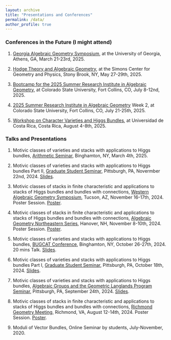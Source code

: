 ```yaml
---
layout: archive
title: "Presentations and Conferences"
permalink: /data/
author_profile: true
---
```

### Conferences in the Future (I might attend)

1. <a href="https://sites.google.com/view/gags2025" target="_blank">Georgia Algebraic Geometry Symposium</a>, at the University of Georgia, Athens, GA, March 21-23rd, 2025.

2. <a href="https://sites.google.com/view/markdecataldo60/home" target="_blank">Hodge Theory and Algebraic Geometry</a>, at the Simons Center for Geometry and Physics, Stony Brook, NY, May 27-29th, 2025.


3. <a href="https://sites.google.com/view/agbootcamp2025/home?authuser=0" target="_blank">Bootcamp for the 2025 Summer Research Institute in Algebraic Geometry</a>, at Colorado State University, Fort Collins, CO, July 8-12nd, 2025.

4. <a href="https://sites.google.com/view/2025summerinstitute/home/week-2-july-21-25" target="_blank">2025 Summer Research Institute in Algebraic Geometry</a> Week 2, at Colorado State University, Fort Collins, CO, July 21-25th, 2025.

5. <a href="https://workshop.cimpa.ucr.ac.cr/index.php" target="_blank">Workshop on Character Varieties and Higgs Bundles</a>, at Universidad de Costa Rica, Costa Rica, August 4-8th, 2025.

### Talks and Presentations

1. Motivic classes of varieties and stacks with applications to Higgs bundles, <a href="https://www2.math.binghamton.edu/p/seminars/arit" target="_blank">Arithmetic Seminar</a>, Binghamton, NY, March 4th, 2025.

2. Motivic classes of varieties and stacks with applications to Higgs bundles Part II, <a href="https://www.mathematics.pitt.edu/content/motivic-classes-varieties-and-stacks-applications-higgs-bundles-part-ii" target="_blank">Graduate Student Seminar</a>, Pittsburgh, PA, Novermber 22nd, 2024. <a href="/files/Motivic classes_pitt.pdf" target="_blank">Slides</a>.

3. Motivic classes of stacks in finite characteristic and applications to stacks of Higgs bundles and bundles with connections, <a href="https://sites.google.com/a/wagsymposium.org/current/ua-fall-2024" target="_blank">Western Algebraic Geometry Symposium</a>, Tucson, AZ, November 16-17th, 2024. Poster Session. <a href="/files/Poster_AGNES.pdf" target="_blank">Poster</a>.

4. Motivic classes of stacks in finite characteristic and applications to stacks of Higgs bundles and bundles with connections, <a href="https://sites.google.com/site/agneshomepage/dartmouth-2024" target="_blank">Algebraic Geometry Northeastern Series</a>, Hanover, NH, November 8-10th, 2024. Poster Session.
<a href="/files/Poster_AGNES.pdf" target="_blank">Poster</a>.

5. Motivic classes of varieties and stacks with applications to Higgs bundles, <a href="https://sites.google.com/binghamton.edu/bugcat-website/home" target="_blank">BUGCAT Conference</a>, Binghamton, NY, October 26-27th, 2024. 20 mins Talk. <a href="/files/Motivic classes_Binghamton.pdf" target="_blank">Slides</a>.

6. Motivic classes of varieties and stacks with applications to Higgs bundles Part I, <a href="https://www.mathematics.pitt.edu/content/motivic-classes-varieties-and-stacks-applications-higgs-bundles-0" target="_blank">Graduate Student Seminar</a>, Pittsburgh, PA, October 18th, 2024. <a href="/files/Motivic classes_pitt.pdf" target="_blank">Slides</a>.

7. Motivic classes of varieties and stacks with applications to Higgs bundles, <a href="https://www.mathematics.pitt.edu/content/motivic-classes-varieties-and-stacks-applications-higgs-bundles" target="_blank">Algebraic Groups and the Geometric Langlands Program Seminar</a>, Pittsburgh, PA, September 24th, 2024. <a href="/files/Motivic classes_pitt.pdf" target="_blank">Slides</a>.

8. Motivic classes of stacks in finite characteristic and applications to stacks of Higgs bundles and bundles with connections, <a href="https://math.vcu.edu/rgm/" target="_blank">Richmond Geometry Meeting</a>, Richmond, VA, August 12-14th, 2024. Poster Session. <a href="/files/Poster_RGM.pdf" target="_blank">Poster</a>.

9. Moduli of Vector Bundles, Online Seminar by students, July-November, 2020.
